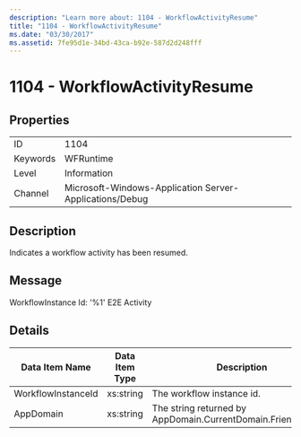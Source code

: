 ```yaml
---
description: "Learn more about: 1104 - WorkflowActivityResume"
title: "1104 - WorkflowActivityResume"
ms.date: "03/30/2017"
ms.assetid: 7fe95d1e-34bd-43ca-b92e-587d2d248fff
---
```

# 1104 - WorkflowActivityResume

## Properties  
  
|||  
|-|-|  
|ID|1104|  
|Keywords|WFRuntime|  
|Level|Information|  
|Channel|Microsoft-Windows-Application Server-Applications/Debug|  
  
## Description  

 Indicates a workflow activity has been resumed.  
  
## Message  

 WorkflowInstance Id: '%1' E2E Activity  
  
## Details  
  
|Data Item Name|Data Item Type|Description|  
|--------------------|--------------------|-----------------|  
|WorkflowInstanceId|xs:string|The workflow instance id.|  
|AppDomain|xs:string|The string returned by AppDomain.CurrentDomain.FriendlyName.|
